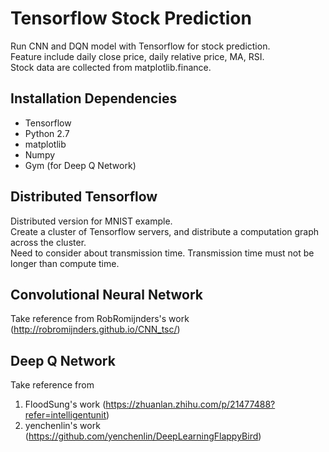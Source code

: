 # Tensorflow Stock Prediction
Run CNN and DQN model with Tensorflow for stock prediction.<br>
Feature include daily close price, daily relative price, MA, RSI.<br>
Stock data are collected from matplotlib.finance.

## Installation Dependencies
 - Tensorflow
 - Python 2.7
 - matplotlib
 - Numpy
 - Gym (for Deep Q Network)

## Distributed Tensorflow
Distributed version for MNIST example.<br>
Create a cluster of Tensorflow servers, and distribute a computation graph across the cluster.<br>
Need to consider about transmission time. Transmission time must not be longer than compute time.

## Convolutional Neural Network
Take reference from RobRomijnders's work (http://robromijnders.github.io/CNN_tsc/)

## Deep Q Network
Take reference from 
 1. FloodSung's work (https://zhuanlan.zhihu.com/p/21477488?refer=intelligentunit)
 2. yenchenlin's work (https://github.com/yenchenlin/DeepLearningFlappyBird)

